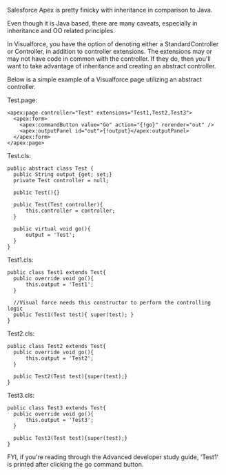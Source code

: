 Salesforce Apex is pretty finicky with inheritance in comparison to Java.

Even though it is Java based, there are many caveats, especially in inheritance and OO related principles.



In Visualforce, you have the option of denoting either a StandardController or Controller, in addition to controller extensions.  The extensions may or may not have code in common with the controller.  If they do, then you'll want to take advantage of inheritance and creating an abstract controller.



Below is a simple example of a Visualforce page utilizing an abstract controller.



Test.page:
```
<apex:page controller="Test" extensions="Test1,Test2,Test3">
  <apex:form>
    <apex:commandButton value="Go" action="{!go}" rerender="out" />
    <apex:outputPanel id="out">{!output}</apex:outputPanel>
  </apex:form>
</apex:page>
```


Test.cls:
```
public abstract class Test {
  public String output {get; set;}
  private Test controller = null;

  public Test(){}

  public Test(Test controller){
      this.controller = controller;
  }

  public virtual void go(){
      output = 'Test';
  }
}
```


Test1.cls:
```
public class Test1 extends Test{
  public override void go(){
      this.output = 'Test1';
  }

  //Visual force needs this constructor to perform the controlling logic
  public Test1(Test test){ super(test); }
}
```

Test2.cls:
```
public class Test2 extends Test{
  public override void go(){
      this.output = 'Test2';
  }

  public Test2(Test test){super(test);}
}
```

Test3.cls:
```
public class Test3 extends Test{
  public override void go(){
      this.output = 'Test3';
  }

  public Test3(Test test){super(test);}
}
```

FYI, if you're reading through the Advanced developer study guide, 'Test1' is printed after clicking  the go command button.
